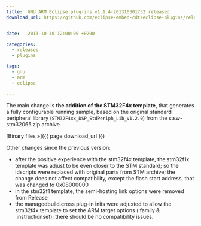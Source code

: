 ```yaml
---
title:  GNU ARM Eclipse plug-ins v1.1.4-201310301732 released
download_url: https://github.com/eclipse-embed-cdt/eclipse-plugins/releases/tag/v1.1.4-201310301732


date:   2013-10-30 12:00:00 +0200

categories:
  - releases
  - plugins

tags:
  - gnu
  - arm
  - eclipse

---
```


The main change is **the addition of the STM32F4x template**, that generates a fully configurable running sample, based on the original standard peripheral library (`STM32F4xx_DSP_StdPeriph_Lib_V1.2.0`) from the stsw-stm32065.zip archive.

[Binary files »]({{ page.download_url }})

Other changes since the previous version:

- after the positive experience with the stm32f4x template, the stm32f1x template was adjust to be even closer to the STM standard; so the ldscripts were replaced with original parts from STM archive; the change does not affect compatibility, except the flash start address, that was changed to 0x08000000
- in the stm32f1 template, the semi-hosting link options were removed from Release
- the managedbuild.cross plug-in inits were adjusted to allow the stm32f4x template to set the ARM target options (.family & .instructionset); there should be no compatibility issues.
